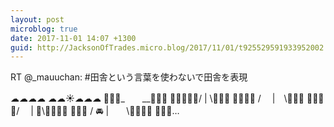 ```yaml
---
layout: post
microblog: true
date: 2017-11-01 14:07 +1300
guid: http://JacksonOfTrades.micro.blog/2017/11/01/t925529591933952002.html
---
```

RT @_mauuchan: #田舎という言葉を使わないで田舎を表現

☁☁☁☁ ☁☁☀☁☁☁
__🌲🌳🌲___　　__🏡🌲🌳
🌾🌾🌾🌾🌾/  |  \🌾🌾🌾
 🌾🌾🌾🌾 /　 |　\🌾🌾🌾
🌾🌾🌾🌾/　   | 🐄\🌾🌾🌾🌾
 🌾🌾🌾  / 🚘   |　　\🌾🌾🌾🌾
🌾🌾🌾…
